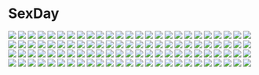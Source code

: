 # SexDay
![](https://konachan.com/image/f4e8ef9cc6f4adb7aa2e92edff5381b4/Konachan.com%20-%20155429%20breasts%20houtengeki%20third-party_edit%20white.jpg)
![](https://konachan.com/jpeg/86052a58d494478a2322733b0492526e/Konachan.com%20-%20246698%20ass%20blush%20breasts%20game_cg%20green_eyes%20long_hair%20panties%20ponytail%20pulltop%20purple_hair%20sideboob%20tagme_%28artist%29%20topless%20underwear%20yanagisawa_ritsu.jpg)
![](https://konachan.com/image/e9b81ce8f4be9cb05e41dc4622b98aee/Konachan.com%20-%2045534%20aisia%20asakura_yume%20da_capo%20da_capo_ii%20takanashi_mahiru.jpg)
![](https://konachan.com/image/bc421d3d2c0b4f5f189864905ddd5f4b/Konachan.com%20-%20304513%20blush%20brown_hair%20clouds%20gohei_%28aoi_yuugure%29%20long_hair%20original%20phone%20reflection%20scarf%20school_uniform%20skirt%20sky%20thighhighs%20water.jpg)
![](https://konachan.com/jpeg/9e8beac09f266cfb301e4837cb71788e/Konachan.com%20-%2076603%20hatsune_miku%20twintails%20vocaloid.jpg)
![](https://konachan.com/image/007b34dc55bce5641f5a25d25de305de/Konachan.com%20-%20101888%20armor%20bodysuit%20elpinoy%20gun%20katana%20original%20realistic%20sword%20weapon.jpg)
![](https://konachan.com/jpeg/19f1f9ea58d1b0faf6452381470ebb80/Konachan.com%20-%20116471%20animal_ears%20aqua_eyes%20blonde_hair%20dexp%20drink%20hug%20long_hair%20nude%20seeu%20vocaloid.jpg)
![](https://konachan.com/image/ccda0c08306f1546a20b3a1dfb7966d4/Konachan.com%20-%20106471%20kagamine_rin%20vocaloid.jpg)
![](https://konachan.com/image/81a637f8788622d407cd1e995653e059/Konachan.com%20-%20134850%20ass%20barefoot%20bed%20blush%20bow%20bra%20brown_eyes%20brown_hair%20headband%20idolmaster%20loli%20long_hair%20minase_iori%20nopan%20oyari_ashito%20ribbons%20scan%20underwear.jpg)
![](https://konachan.com/jpeg/ba889a0c3d02cf4908e090e13e82cd87/Konachan.com%20-%20282197%202girls%20bow%20braids%20breasts%20crown%20flowers%20gloves%20long_hair%20microphone%20petals%20pink_eyes%20pink_hair%20red_eyes%20short_hair%20stockings%20twintails%20umbrella.jpg)
![](https://konachan.com/jpeg/cebc2b7480eefedddb1961fc982f3cf4/Konachan.com%20-%20304907%202girls%20blush%20bow%20breasts%20brown_eyes%20brown_hair%20cat_smile%20catgirl%20choker%20cleavage%20glasses%20gray_hair%20manao-ke%20red_eyes%20sketch%20tail%20wolfgirl%20yuzuki_uru.jpg)
![](https://konachan.com/image/c3f937e3addba6e84eb568819460534b/Konachan.com%20-%20165926%20black_hair%20dark%20mononoke_%28empty%29%20original%20short_hair.jpg)
![](https://konachan.com/jpeg/4f0986e0bf983df4814a0812c7d1e66a/Konachan.com%20-%20245025%20blonde_hair%20breasts%20fate_extella%20fate_grand_order%20fate_%28series%29%20hewsack%20nipples%20no_bra%20saber%20saber_alter%20wet%20white%20yellow_eyes.jpg)
![](https://konachan.com/image/bfee3446f55894a310f230842852e961/Konachan.com%20-%20194988%20blush%20brown_hair%20drink%20green_eyes%20idolmaster%20idolmaster_cinderella_girls%20long_hair%20monq%20necklace%20paper%20shibuya_rin.jpg)
![](https://konachan.com/image/709f8e9e9b3697d1bea2e41927ee6fb4/Konachan.com%20-%20100410%20armor%20black_eyes%20black_hair%20dragon%20fang%20lazarus%20long_hair%20ryuna%20shining_wind%20taka_tony.jpg)
![](https://konachan.com/image/be09c590c1c77ec64adf7982d5b58f04/Konachan.com%20-%20175889%203d%20ano_hi_mita_hana_no_namae_wo_bokutachi_wa_mada_shiranai%20blue_eyes%20blush%20flat_chest%20gray_hair%20honma_meiko%20loli%20long_hair%20moonknives%20nude%20towel%20wet.jpg)
![](https://konachan.com/jpeg/ae893ff7417533b93f3051f96db97607/Konachan.com%20-%20228153%20blush%20breasts%20gray_hair%20haryuu_%28poetto%29%20konpaku_youmu%20loli%20nipples%20no_bra%20open_shirt%20short_hair%20touhou%20undressing.jpg)
![](https://konachan.com/jpeg/eff0832ed5f8ef44bd90b9eafc8812e5/Konachan.com%20-%2028027%20fate_testarossa%20mahou_shoujo_lyrical_nanoha%20takamachi_nanoha%20transparent%20vector.jpg)
![](https://konachan.com/image/f3391df778aacb1081f4b769816ff6b3/Konachan.com%20-%2021003%20cc%20code_geass.jpg)
![](https://konachan.com/image/7354ab8002939e8dae7e1595eb32a95b/Konachan.com%20-%2029513%20arcueid_brunestud%20shingetsutan_tsukihime.jpg)
![](https://konachan.com/image/48a3fbe8917c1048e3f361b1f63c3f15/Konachan.com%20-%2025423%20elfen_lied%20lucy_%28elfen_lied%29.jpg)
![](https://konachan.com/image/a55eed163388aad7af4d30547d7336c7/Konachan.com%20-%2036377%20clouds%20kao_no_nai_tsuki%20kuraki_suzuna%20signed.jpg)
![](https://konachan.com/image/dde40e779a39fc3b001ed101253aa592/Konachan.com%20-%2081132%20gun%20hakurei_reimu%20hieda_no_akyuu%20maribel_han%20touhou%20usami_renko%20weapon%20yakumo_yukari.jpg)
![](https://konachan.com/jpeg/5210ab1c8eeab9ebcb95965a0c68a3fe/Konachan.com%20-%20293898%202girls%20blonde_hair%20blush%20fang%20green_eyes%20idolmaster%20jougasaki_mika%20jougasaki_rika%20loli%20long_hair%20pink_hair%20shorts%20tarachine%20towel%20wink%20yellow_eyes.jpg)
![](https://konachan.com/image/c843f66350cd12db682db175ee706a53/Konachan.com%20-%20164058%20blue_eyes%20blue_hair%20elbow_gloves%20gloves%20hatsune_miku%20kutsushita_%28jur%29%20twintails%20vocaloid.jpg)
![](https://konachan.com/image/7cfd23f56c72165279dc89d7d4835b47/Konachan.com%20-%208584%20ryoko%20tenchi_muyo.jpg)
![](https://konachan.com/image/b7c3e29920a19ca3283f4a702dcfefa0/Konachan.com%20-%207896%20shiro_%28octet%29%20symphonic_rain%20tagme_%28character%29.jpg)
![](https://konachan.com/image/0464b8cf5aa5e091a0bcfa1e8fd6c862/Konachan.com%20-%2058532%20animal_ears%20bunnygirl%20di_gi_charat%20usada_hikaru.jpg)
![](https://konachan.com/image/20703e301285abb80e6ce345fa133317/Konachan.com%20-%20172694%20brown_hair%20fatheng%20original%20purple_eyes.jpg)
![](https://konachan.com/image/ffecfaa8534231a1fb497f6e44673083/Konachan.com%20-%20187155%20aoyama_sumika%20ass%20book%20brown_eyes%20brown_hair%20coffee-kizoku%20original%20panties%20scan%20school_uniform%20short_hair%20underwear.jpg)
![](https://konachan.com/image/4df6757f418f47dabe659ff043503d0c/Konachan.com%20-%20254793%20animal%20cat%20kazeno%20original.jpg)
![](https://konachan.com/jpeg/bf00b1a98b057059aa55532119d41e62/Konachan.com%20-%20226575%20animal_ears%20blonde_hair%20bow%20breasts%20cleavage%20collar%20couch%20elbow_gloves%20gloves%20long_hair%20naala%20original%20red_eyes%20swimsuit%20thighhighs%20wristwear.jpg)
![](https://konachan.com/jpeg/348771ada10d86d171e3604bb4b87fcf/Konachan.com%20-%20297058%20ass%20azur_lane%20black_hair%20blush%20bodysuit%20breasts%20cisyo%20cleavage%20cross%20elbow_gloves%20gloves%20long_hair%20red_eyes%20scarf%20thighhighs%20undressing%20water.jpg)
![](https://konachan.com/jpeg/f74d260a5009381c914cefda9d85a48f/Konachan.com%20-%20139796%20bikini%20breasts%20cleavage%20hijiri_byakuren%20saburou_%28hgmg%29%20swimsuit%20touhou%20white.jpg)
![](https://konachan.com/jpeg/0e5452f33cb131e6fdec209bf0c9d74d/Konachan.com%20-%20303818%20animal%20blue_eyes%20butterfly%20dark_skin%20dog%20green_eyes%20minami_%28minami373916%29%20original%20rabbit%20short_hair%20snake.jpg)
![](https://konachan.com/jpeg/2333c5c1262e7022c42d2b5649e5b428/Konachan.com%20-%20246310%20bikini%20black_hair%20blush%20dress%20flowers%20hiten_goane_ryu%20long_hair%20original%20petals%20pink_eyes%20ribbons%20see_through%20summer_dress%20sunflower%20swimsuit%20wet.jpg)
![](https://konachan.com/jpeg/1e364b24f19887381d268c2253ad7525/Konachan.com%20-%2088727%20bed%20blue_hair%20game_cg%20kiss_x_demon_lord_x_darjeeling%20kuyou_sarasa%20long_hair%20marmalade%20mikeou%20nude%20red_eyes.jpg)
![](https://konachan.com/jpeg/518607cdaa70724d60da0d43962845bb/Konachan.com%20-%20220837%20aikatsu%21%20arisugawa_otome%20hitoto%20ichinose_kaede%20toudou_yurika.jpg)
![](https://konachan.com/image/f905b1011ee3f15082ea6bd2ef5f0239/Konachan.com%20-%20288076%20aqua_eyes%20aqua_hair%20flowers%20gloves%20hatsune_miku%20kiwikong%20long_hair%20magical_mirai_%28vocaloid%29%20signed%20twintails%20vocaloid.jpg)
![](https://konachan.com/jpeg/794c07a56dcd355cba800ad547b8d5b4/Konachan.com%20-%20194542%20bikini%20blush%20braids%20breast_hold%20breasts%20cameltoe%20dengeki_hime%20gray_hair%20headband%20logo%20long_hair%20madosoft%20nipples%20swimsuit%20syroh%20water%20wet.jpg)
![](https://konachan.com/image/db8cf11829161825054b8c9fd60e8b11/Konachan.com%20-%20153293%20blush%20breasts%20cleavage%20dress%20fang%20long_hair%20original%20purple_eyes%20tears%20usagihime%20white_hair.jpg)
![](https://konachan.com/image/1af46f6c5af4b86c277bb96424cd856e/Konachan.com%20-%20241451%20animal_ears%20japanese_clothes%20original%20pack_er_5%20tail.jpg)
![](https://konachan.com/jpeg/eb86556be7bd9c04b5ac0039d3d9cf46/Konachan.com%20-%20305794%20all_male%20aqua_hair%20bed%20blonde_hair%20green_eyes%20kagamine_len%20kaito%20male%20polychromatic%20short_hair%20sinaooo%20sketch%20vocaloid%20waifu2x.jpg)
![](https://konachan.com/jpeg/f09c33e00b5ec0fc72b4091d5eac76eb/Konachan.com%20-%20240155%20aqua_eyes%20ass%20bodysuit%20braids%20breasts%20cleavage%20clouds%20collar%20fang%20gloves%20group%20headdress%20horns%20io_%28pso2%29%20muryou%20navel%20petals%20red_eyes%20sky%20twintails.jpg)
![](https://konachan.com/image/442e4ff4edcfcb3c45999678e8eede49/Konachan.com%20-%20188383%20black_hair%20clouds%20original%20school_uniform%20short_hair%20skirt%20sky%20yokaze_japan.jpg)
![](https://konachan.com/image/c9fbe6b3b7f4b1a7113b6422bde321db/Konachan.com%20-%20191501%20blonde_hair%20blue_eyes%20book%20boots%20danann%20garen%20gloves%20headband%20mermaid%20panties%20skirt%20staff%20thighhighs%20underwater%20underwear%20wand%20water%20watermark.jpg)
![](https://konachan.com/image/5279c2ee1e1d088f063a9cd883f96fe6/Konachan.com%20-%2083125%20dress%20food%20fruit%20fuyuno_haruaki%20hat%20long_hair%20patchouli_knowledge%20purple_hair%20ribbons%20touhou.jpg)
![](https://konachan.com/image/65edd809d30ea4ee0d3181cbec83c65c/Konachan.com%20-%20208431%20animal_ears%20autumn%20headdress%20inubashiri_momiji%20japanese_clothes%20katana%20leaves%20miko%20sword%20tail%20touhou%20weapon%20white_hair%20wolfgirl%20yellow_eyes%20yrjxp065.jpg)
![](https://konachan.com/image/96f9e7c286aa75cb2d94e68c6e788ad9/Konachan.com%20-%20206055%20barefoot%20crazypen%20dress%20flowers%20green_eyes%20green_hair%20hatsune_miku%20long_hair%20ribbons%20summer_dress%20twintails%20vocaloid.jpg)
![](https://konachan.com/jpeg/736e9c439498ab7196eeed40cc6ed645/Konachan.com%20-%20301497%20black_hair%20butterfly%20japanese_clothes%20kimetsu_no_yaiba%20kochou_shinobu%20purple_eyes%20short_hair%20tdnd-96%20uniform.jpg)
![](https://konachan.com/image/9607f1d18e73e34e7f33328c0a55c82f/Konachan.com%20-%20246134%20animal_ears%20anthropomorphism%20azur_lane%20gray_hair%20katana%20navel%20orange_eyes%20rain%20school_uniform%20short_hair%20sishenfan%20skirt%20sky%20sword%20water%20weapon.jpg)
![](https://konachan.com/jpeg/c58225c43d10ed951b342258c93dd148/Konachan.com%20-%20226083%20animal_ears%20astronauts%20bikini%20black_hair%20breasts%20catgirl%20game_cg%20green_eyes%20long_hair%20navel%20necklace%20nipples%20rozea%20spread_legs%20swimsuit%20tail%20wet.jpg)
![](https://konachan.com/jpeg/5b1ae2e22307f5d501db60922e6a0624/Konachan.com%20-%20185336%202girls%20black_hair%20brown_hair%20imago%20original%20school_uniform%20umbrella.jpg)
![](https://konachan.com/jpeg/e53179a1b52a0fe0e00268dff2cd89ba/Konachan.com%20-%20141936%20aojiru%20blush%20bra%20kuraibito%20panties%20twintails%20underwear.jpg)
![](https://konachan.com/image/79111dc25315d41d6ed1032b50bb14a5/Konachan.com%20-%20123081%20black_hair%20blue_eyes%20christmas%20coffee-kizoku%20free_friends%20hat%20jpeg_artifacts%20long_hair%20santa_costume%20santa_hat%20shinozaki_sumire%20snow.jpg)
![](https://konachan.com/image/4261956b246f311d91184f288c999654/Konachan.com%20-%20231358%20arizuka_%2813033303%29%20original%20scenic%20watermark.jpg)
![](https://konachan.com/jpeg/1062c6e3bf9ca39f513b525fc2d19d9a/Konachan.com%20-%20172278%20akemi_homura%20black_hair%20bow_%28weapon%29%20cape%20dress%20group%20gun%20hat%20lemontea%20miki_sayaka%20pink_eyes%20pink_hair%20red_eyes%20red_hair%20spear%20sword%20tomoe_mami%20weapon.jpg)
![](https://konachan.com/image/b985bc01703ed7deb1f329896fae6113/Konachan.com%20-%2073675%20akiyama_mio%20gloves%20k-on%21.jpg)
![](https://konachan.com/image/32fd56ca1687558de95f94c39f2ad6e6/Konachan.com%20-%20259313%20bed%20blonde_hair%20blue_eyes%20blush%20game_cg%20hunie_pop%20long_hair%20ninamo%20ribbons%20tiffany_maye%20twintails%20underwear.jpg)
![](https://konachan.com/jpeg/35c219dbae2c1d50de062b39af02be58/Konachan.com%20-%20295635%20ass%20barefoot%20bed%20bikini%20blonde_hair%20blue_eyes%20blush%20clouds%20fate_grand_order%20fate_%28series%29%20hat%20long_hair%20nishin_%28nsn_0822%29%20ponytail%20sky%20swimsuit.jpg)
![](https://konachan.com/image/eabc6421b175b2c2de3ff3e39062215d/Konachan.com%20-%20173240%20blue_eyes%20blue_hair%20hatsune_miku%20long_hair%20navel%20oki_%28koi0koi%29%20twintails%20vocaloid.jpg)
![](https://konachan.com/jpeg/179ff99fa81512a47a7dbc59cee9f147/Konachan.com%20-%20255966%20brown_hair%20building%20city%20clouds%20mocha_%28cotton%29%20original%20rooftop%20scenic%20shade%20short_hair%20signed%20skirt%20sky%20stairs%20sunset.jpg)
![](https://konachan.com/image/a626bd105c92f6685d09acdd0e401977/Konachan.com%20-%2066416%20higurashi_no_naku_koro_ni%20polychromatic%20sonozaki_shion.jpg)
![](https://konachan.com/image/c9f774cdd0fc2aa0cc4226dcb5c467b4/Konachan.com%20-%2013309%20air_gear%20wanijima_akito.jpg)
![](https://konachan.com/image/e812cb28fd9fceb9ab286023bdbb7545/Konachan.com%20-%20144287%20armor%20edenfox%20feathers%20gray_hair%20green_eyes%20long_hair%20original%20signed%20weapon%20wings.jpg)
![](https://konachan.com/image/e708058ec2d2def54242564b29211c03/Konachan.com%20-%2013946%20magna_carta.jpg)
![](https://konachan.com/image/bfcbfccdfefd2e3e6262463231ee671b/Konachan.com%20-%205757%20blue_hair%20long_hair%20moon%20tagme.jpg)
![](https://konachan.com/image/fd47d1af399e76356968f84f46fac6e5/Konachan.com%20-%20211350%20aida_riko%20arakure%20brown_eyes%20brown_hair%20censored%20group%20kuroko_no_basket%20panty_pull%20penis%20pubic_hair%20pussy%20pussy_juice%20school_uniform%20sex%20short_hair.jpg)
![](https://konachan.com/image/2fba0bd0ab468914318f9434bee7900c/Konachan.com%20-%20199069%20animal%20bike_shorts%20bird%20boots%20clouds%20feathers%20gloves%20green_eyes%20long_hair%20navel%20original%20red_hair%20shorts%20skirt%20sky%20sword%20thighhighs%20weapon.jpg)
![](https://konachan.com/jpeg/64d63da498025ac74e8a2cc5d6dac752/Konachan.com%20-%2083024%20cirno%20fairy%20luna_child%20star_sapphire%20sunny_milk%20touhou.jpg)
![](https://konachan.com/image/e2b749c603290e7f70a6ec8423f8fe34/Konachan.com%20-%20101996%20animal%20animal_ears%20barefoot%20black_hair%20bones%20brown_eyes%20brown_hair%20cat%20demon%20frog%20horns%20hrhr%20long_hair%20magic%20male%20original%20short_hair%20tail.jpg)
![](https://konachan.com/image/1d569c21c88e16a24a1ed653010c5f93/Konachan.com%20-%2043204%20brown_eyes%20brown_hair%20glasses%20persona%20persona_4%20satonaka_chie%20school_uniform%20short_hair%20skirt%20wristwear.jpg)
![](https://konachan.com/image/8c2009da0022f156e26a75ddc576e95f/Konachan.com%20-%20165344%20animal%20black_eyes%20blonde_hair%20flowers%20hat%20miyai_haruki%20original%20signed.jpg)
![](https://konachan.com/image/cac179b4992cb70c0203df6b7d82ab3b/Konachan.com%20-%20114430%20amanchu%21%20amano_kozue%20katori_mato%20kohinata_hikari%20ninomiya_ai%20ooki_futaba%20swimsuit%20wet.jpg)
![](https://konachan.com/jpeg/843e8627435358bbae61298d2052cff4/Konachan.com%20-%20132787%20black_hair%20blue_eyes%20dracu-riot%21%20game_cg%20hug%20mera_azusa%20muririn%20mutsura_yuuto%20yuzusoft.jpg)
![](https://konachan.com/jpeg/eb1ec1513985049994f6e60674f34c5e/Konachan.com%20-%20284863%20azur_lane%20beach%20bikini%20breasts%20cleavage%20clouds%20drink%20food%20garter%20gray_hair%20heart%20phone%20ponyaru%20red_eyes%20swim_ring%20swimsuit%20umbrella%20water%20wristwear.jpg)
![](https://konachan.com/image/3bfcbc38797da72b003639d72d634a41/Konachan.com%20-%2011745%20caren_hortensia%20fate_%28series%29%20fate_stay_night.jpg)
![](https://konachan.com/image/b341589d258788165bd93eaa75c59835/Konachan.com%20-%20127511%20alice_margatroid%20blonde_hair%20blue_eyes%20candy%20chocolate%20doll%20dress%20fred04142%20shanghai_doll%20touhou%20valentine.jpg)
![](https://konachan.com/image/f57847fbcb42712ab567e3dc14980c4c/Konachan.com%20-%2059668%20all_male%20gintama%20male%20sakata_gintoki.jpg)
![](https://konachan.com/jpeg/899bc1d85e20f540bc7f83417a651f79/Konachan.com%20-%20220863%20aikatsu%21%20hitoto%20kurosawa_rin.jpg)
![](https://konachan.com/image/172c0b9475cc45db63b0c88f56f89f64/Konachan.com%20-%2066802%20fujiwara_no_mokou%20long_hair%20polychromatic%20red_eyes%20ribbons%20touhou%20white%20white_hair.jpg)
![](https://konachan.com/jpeg/9decdb4cb07f17f13c089143b9214b2e/Konachan.com%20-%20161677%20barefoot%20blush%20breasts%20brown_hair%20cleavage%20fang%20game_cg%20hikarino_eri%20lo-angle%20long_hair%20ribbons%20skirt%20tagme_%28artist%29%20twintails%20wet.jpg)
![](https://konachan.com/jpeg/68d4afccc2d624095a7953bfb3cb3bde/Konachan.com%20-%2050525%20lolita_fashion%20long_hair%20panties%20scan%20tinkle%20underwear.jpg)
![](https://konachan.com/jpeg/ce81008d726fdc791766b06074305afd/Konachan.com%20-%20178817%20blue_hair%20game_cg%20glace%20haneshiro_amane%20kneehighs%20koishiki_manual%20long_hair%20purple_eyes%20saeki_nao%20skirt.jpg)
![](https://konachan.com/image/5c98004470eae28c9cf4de4405c65ac1/Konachan.com%20-%20288274%20amano_hina%20clouds%20goroku%20hoodie%20shorts%20sky%20tenki_no_ko%20torii%20twintails.jpg)
![](https://konachan.com/image/3f47e41fcb056793706d3deb97ab72e8/Konachan.com%20-%20163619%20akizuki_tsukasa%20beach%20bikini%20blush%20breast_hold%20karasuma_miyako%20long_hair%20nipples%20sakura_sakimashita%20sorahane%20swimsuit.jpg)
![](https://konachan.com/image/bd2abd5a1828a0a5753fa2e4e640bed6/Konachan.com%20-%2012587%20geneshaft.jpg)
![](https://konachan.com/image/9d540ddf686aa8b8f4af2abe7b895a3c/Konachan.com%20-%20178298%202girls%20apron%20blue_eyes%20blush%20breasts%20brown_hair%20headband%20honoji%20lactation%20long_hair%20nipples%20original%20panties%20pantyhose%20topless%20underwear%20wet%20yuri.jpg)
![](https://konachan.com/image/f1becf4cca2a5a44ba96982b230f5921/Konachan.com%20-%2015105%2095%20anthropomorphism%20os-tan%20windows.jpg)
![](https://konachan.com/jpeg/f1ff7f5549d84ce1dfeda44d1ebd7f0d/Konachan.com%20-%20281592%20animal%20dog%20fujiwara_chika%20fujiwara_moeha%20group%20hayasaka_ai%20iino_miko%20ishigami_yuu%20kino_karen%20kose_erika%20male%20senmen_kinuko%20shijo_maki%20shirogane_kei.jpg)
![](https://konachan.com/jpeg/826264ca2496237152288aa0c1a92a73/Konachan.com%20-%20236096%20blonde_hair%20bow%20breasts%20cherry_blossoms%20flowers%20green_eyes%20jianren%20long_hair%20navel%20petals%20school_uniform%20skirt%20socks%20thighhighs%20train%20tree%20waifu2x.jpg)
![](https://konachan.com/jpeg/7bb3432e9e22689f79d75ae5dd3869c4/Konachan.com%20-%20271676%20b.c%20bikini%20braids%20garter%20kizuna_akari%20long_hair%20shade%20swimsuit%20twintails%20vocaloid%20voiceroid%20white_hair.jpg)
![](https://konachan.com/jpeg/fcbe91262a9fe7b6e296ded551789737/Konachan.com%20-%20223637%20all_male%20black_hair%20blonde_hair%20braids%20cape%20fushimi_yuzuru%20group%20hat%20hibiki_wataru%20himemiya_touri%20long_hair%20male%20short_hair%20sword%20weapon%20white_hair.jpg)
![](https://konachan.com/image/3a20cf8e94b4a61e3b8aab63af092966/Konachan.com%20-%2027085%20blue_hair%20carnelian%20kamiazuma_touka%20kawakabe_momoka%20red_eyes%20ribbons%20touka_gettan.jpg)
![](https://konachan.com/image/2918a39acc05d35f4739567c59b6904f/Konachan.com%20-%20243647%202girls%20animal%20breasts%20clouds%20fate_%28series%29%20glasses%20mash_kyrielight%20nikek96%20orange_hair%20pink_eyes%20pink_hair%20scarf%20short_hair%20sky%20yellow_eyes.jpg)
![](https://konachan.com/image/44802c62edbdf52a470394deb991d423/Konachan.com%20-%2073913%20animal%20dog%20school_uniform%20tamayo.jpg)
![](https://konachan.com/jpeg/4e35cd86816e004f66bfa8863775448a/Konachan.com%20-%20136914%20blonde_hair%20blush%20bra%20breasts%20cleavage%20hat%20heco_%28mama%29%20long_hair%20panties%20thighhighs%20touhou%20underwear%20yakumo_yukari%20yellow_eyes.jpg)
![](https://konachan.com/image/ec878dc4cdc05f3ec876a4b94fcb8436/Konachan.com%20-%20136747%20brown_eyes%20brown_hair%20hakurei_reimu%20japanese_clothes%20kneehighs%20long_hair%20miko%20touhou%20yoi_yuki.jpg)
![](https://konachan.com/image/b5b95f564c282d482dde8c4fc22c1b67/Konachan.com%20-%2055819%20brown_hair%20d2%20hakurei_reimu%20japanese_clothes%20long_hair%20miko%20touhou.jpg)
![](https://konachan.com/jpeg/e5fdf31a4d2c97c68cbf416378a89737/Konachan.com%20-%20109337%20black_hair%20blush%20brown_eyes%20clouds%20long_hair%20natsu_natsuna_%28imomu%29%20ponytail%20popsicle%20sky%20tagme.jpg)

